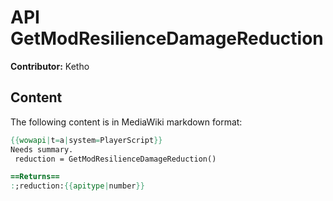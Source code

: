 # API GetModResilienceDamageReduction

**Contributor:** Ketho

## Content

The following content is in MediaWiki markdown format:

```mediawiki
{{wowapi|t=a|system=PlayerScript}}
Needs summary.
 reduction = GetModResilienceDamageReduction()

==Returns==
:;reduction:{{apitype|number}}
```